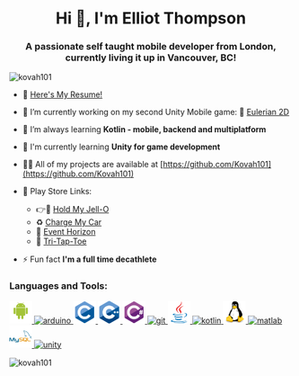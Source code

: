 <h1 align="center">Hi 👋, I'm Elliot Thompson</h1>
<h3 align="center">A passionate self taught mobile developer from London, currently living it up in Vancouver, BC!</h3>

<p align="left"> <img src="https://komarev.com/ghpvc/?username=kovah101&label=Profile%20views&color=0e75b6&style=flat" alt="kovah101" /> </p>

- :page_facing_up: [Here's My Resume!](https://github.com/Kovah101/Kovah101/blob/main/Developer%20CV%20Resume.pdf)

- 🔭 I’m currently working on my second Unity Mobile game: :triangular_ruler: [Eulerian 2D](https://github.com/Kovah101/Eulerian-2D)

- 🌱 I’m always learning **Kotlin - mobile, backend and multiplatform**
  
- :notebook: I'm currently learning **Unity for game development**

- 👨‍💻 All of my projects are available at [https://github.com/Kovah101](https://github.com/Kovah101)

- :raised_hands: Play Store Links:
    - :point_right:🍮 [Hold My Jell-O](https://play.google.com/store/apps/details?id=com.HavokIndustries.HoldMyJellO)
    - :recycle: [Charge My Car](https://play.google.com/store/apps/details?id=com.github.kovah101.chargemycar)
    - :space_invader: [Event Horizon](https://play.google.com/store/apps/details?id=com.github.kovah101.darkmatter)
    - :dart: [Tri-Tap-Toe](https://play.google.com/store/apps/details?id=com.github.kovah101.tri_taptical)

- ⚡ Fun fact **I'm a full time decathlete**


<h3 align="left">Languages and Tools:</h3>
<p align="left"> <a href="https://developer.android.com" target="_blank"> <img src="https://raw.githubusercontent.com/devicons/devicon/master/icons/android/android-original-wordmark.svg" alt="android" width="40" height="40"/> </a> <a href="https://www.arduino.cc/" target="_blank"> <img src="https://cdn.worldvectorlogo.com/logos/arduino-1.svg" alt="arduino" width="40" height="40"/> </a> <a href="https://www.cprogramming.com/" target="_blank"> <img src="https://raw.githubusercontent.com/devicons/devicon/master/icons/c/c-original.svg" alt="c" width="40" height="40"/> </a> <a href="https://www.w3schools.com/cpp/" target="_blank"> <img src="https://raw.githubusercontent.com/devicons/devicon/master/icons/cplusplus/cplusplus-original.svg" alt="cplusplus" width="40" height="40"/> </a> <a href="https://www.w3schools.com/cs/" target="_blank"> <img src="https://raw.githubusercontent.com/devicons/devicon/master/icons/csharp/csharp-original.svg" alt="csharp" width="40" height="40"/> </a> <a href="https://git-scm.com/" target="_blank"> <img src="https://www.vectorlogo.zone/logos/git-scm/git-scm-icon.svg" alt="git" width="40" height="40"/> </a> <a href="https://www.java.com" target="_blank"> <img src="https://raw.githubusercontent.com/devicons/devicon/master/icons/java/java-original.svg" alt="java" width="40" height="40"/> </a> <a href="https://kotlinlang.org" target="_blank"> <img src="https://www.vectorlogo.zone/logos/kotlinlang/kotlinlang-icon.svg" alt="kotlin" width="40" height="40"/> </a> <a href="https://www.linux.org/" target="_blank"> <img src="https://raw.githubusercontent.com/devicons/devicon/master/icons/linux/linux-original.svg" alt="linux" width="40" height="40"/> </a> <a href="https://www.mathworks.com/" target="_blank"> <img src="https://upload.wikimedia.org/wikipedia/commons/2/21/Matlab_Logo.png" alt="matlab" width="40" height="40"/> </a> <a href="https://www.mysql.com/" target="_blank"> <img src="https://raw.githubusercontent.com/devicons/devicon/master/icons/mysql/mysql-original-wordmark.svg" alt="mysql" width="40" height="40"/> </a> <a href="https://unity.com/" target="_blank"> <img src="https://www.vectorlogo.zone/logos/unity3d/unity3d-icon.svg" alt="unity" width="40" height="40"/> </a> </p>

<p><img align="center" src="https://github-readme-streak-stats.herokuapp.com/?user=kovah101&" alt="kovah101" /></p>


